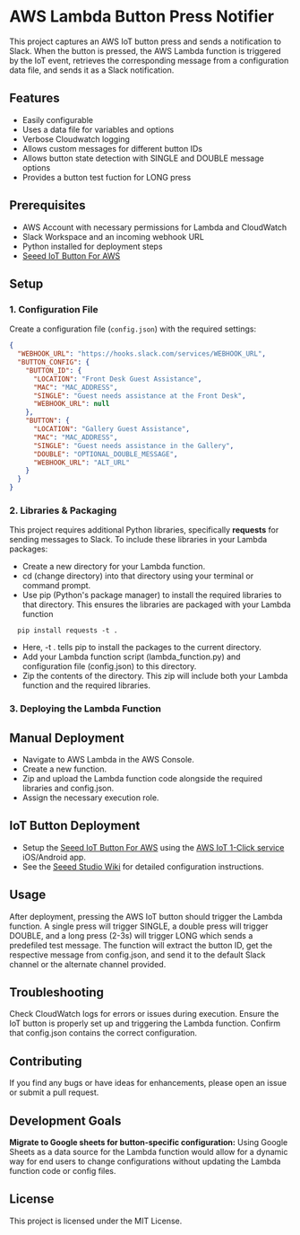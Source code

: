 # AWS Lambda Button Press Notifier

This project captures an AWS IoT button press and sends a notification to Slack. When the button is pressed, the AWS Lambda function is triggered by the IoT event, retrieves the corresponding message from a configuration data file, and sends it as a Slack notification.

## Features

- Easily configurable
- Uses a data file for variables and options
- Verbose Cloudwatch logging
- Allows custom messages for different button IDs
- Allows button state detection with SINGLE and DOUBLE message options
- Provides a button test fuction for LONG press

## Prerequisites

- AWS Account with necessary permissions for Lambda and CloudWatch
- Slack Workspace and an incoming webhook URL
- Python installed for deployment steps
- [Seeed IoT Button For AWS](https://wiki.seeedstudio.com/SEEED-IOT-BUTTON-FOR-AWS/) 

## Setup

### 1. Configuration File

Create a configuration file (`config.json`) with the required settings:

```json
{
  "WEBHOOK_URL": "https://hooks.slack.com/services/WEBHOOK_URL",
  "BUTTON_CONFIG": {
    "BUTTON_ID": {
      "LOCATION": "Front Desk Guest Assistance",
      "MAC": "MAC_ADDRESS",
      "SINGLE": "Guest needs assistance at the Front Desk",
      "WEBHOOK_URL": null
    },
    "BUTTON": {
      "LOCATION": "Gallery Guest Assistance",
      "MAC": "MAC_ADDRESS",
      "SINGLE": "Guest needs assistance in the Gallery",
      "DOUBLE": "OPTIONAL_DOUBLE_MESSAGE",
      "WEBHOOK_URL": "ALT_URL"
    }
  }
}
```

### 2. Libraries & Packaging
This project requires additional Python libraries, specifically **requests** for sending messages to Slack. To include these libraries in your Lambda packages:

- Create a new directory for your Lambda function.
- cd (change directory) into that directory using your terminal or command prompt.
- Use pip (Python's package manager) to install the required libraries to that directory. This ensures the libraries are packaged with your Lambda function

```
  pip install requests -t .
```
- Here, -t . tells pip to install the packages to the current directory.
- Add your Lambda function script (lambda_function.py) and configuration file (config.json) to this directory.
- Zip the contents of the directory. This zip will include both your Lambda function and the required libraries.

### 3. Deploying the Lambda Function
## Manual Deployment

- Navigate to AWS Lambda in the AWS Console.
- Create a new function.
- Zip and upload the Lambda function code alongside the required libraries and config.json.
- Assign the necessary execution role.

## IoT Button Deployment

- Setup the [Seeed IoT Button For AWS](https://wiki.seeedstudio.com/SEEED-IOT-BUTTON-FOR-AWS/) using the [AWS IoT 1-Click service](https://aws.amazon.com/iot-1-click/) iOS/Android app.
- See the [Seeed Studio Wiki](https://wiki.seeedstudio.com/SEEED-IOT-BUTTON-FOR-AWS/) for detailed configuration instructions.

## Usage

After deployment, pressing the AWS IoT button should trigger the Lambda function. A single press will trigger SINGLE, a double press will trigger DOUBLE, and a long press (2-3s) will trigger LONG which sends a predefiled test message. The function will extract the button ID, get the respective message from config.json, and send it to the default Slack channel or the alternate channel provided. 

## Troubleshooting

Check CloudWatch logs for errors or issues during execution.
Ensure the IoT button is properly set up and triggering the Lambda function.
Confirm that config.json contains the correct configuration.

## Contributing

If you find any bugs or have ideas for enhancements, please open an issue or submit a pull request.

## Development Goals

**Migrate to Google sheets for button-specific configuration:** Using Google Sheets as a data source for the Lambda function would allow for a dynamic way for end users to change configurations without updating the Lambda function code or config files.

## License

This project is licensed under the MIT License.
